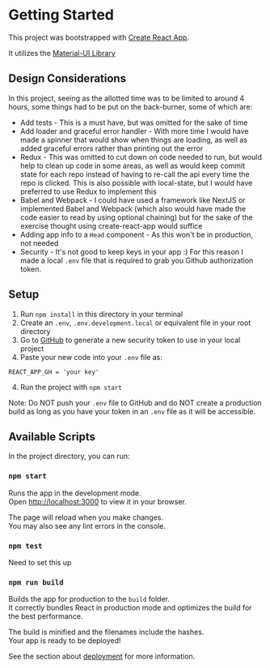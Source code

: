 # Getting Started

This project was bootstrapped with [Create React App](https://github.com/facebook/create-react-app).

It utilizes the [Material-UI Library](https://mui.com/)

## Design Considerations
In this project, seeing as the allotted time was to be limited to around 4 hours, some things had to be put on the back-burner, some of which are:

- Add tests - This is a must have, but was omitted for the sake of time
- Add loader and graceful error handler - With more time I would have made a spinner that would show when things are loading, as well as added graceful errors rather than printing out the error
- Redux - This was omitted to cut down on code needed to run, but would help to clean up code in some areas, as well as would keep commit state for each repo instead of having to re-call the api every time the repo is clicked. This is also possible with local-state, but I would have preferred to use Redux to implement this
- Babel and Webpack - I could have used a framework like NextJS or implemented Babel and Webpack (which also would have made the code easier to read by using optional chaining) but for the sake of the exercise thought using create-react-app would suffice
- Adding app info to a `Head` component - As this won't be in production, not needed
- Security - It's not good to keep keys in your app :) For this reason I made a local `.env` file that is required to grab you Github authorization token.

## Setup
1. Run `npm install` in this directory in your terminal
1. Create an `.env`, `.env.development.local` or equivalent file in your root directory
2. Go to [GitHub](https://github.com/settings/tokens/new) to generate a new security token to use in your local project
3. Paste your new code into your `.env` file as:
```
REACT_APP_GH = 'your key'
```
4. Run the project with `npm start`

Note: Do NOT push your `.env` file to GitHub and do NOT create a production build as long as you have your token in an `.env` file as it will be accessible.

## Available Scripts

In the project directory, you can run:

### `npm start`

Runs the app in the development mode.\
Open [http://localhost:3000](http://localhost:3000) to view it in your browser.

The page will reload when you make changes.\
You may also see any lint errors in the console.

### `npm test`

Need to set this up

### `npm run build`

Builds the app for production to the `build` folder.\
It correctly bundles React in production mode and optimizes the build for the best performance.

The build is minified and the filenames include the hashes.\
Your app is ready to be deployed!

See the section about [deployment](https://facebook.github.io/create-react-app/docs/deployment) for more information.

